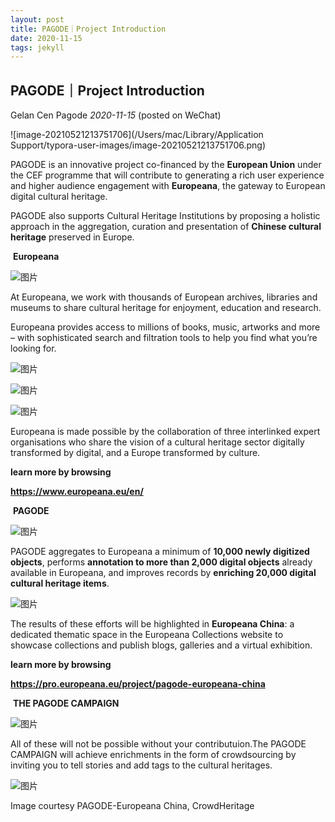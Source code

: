 ```yaml
---
layout: post
title: PAGODE｜Project Introduction
date: 2020-11-15 
tags: jekyll    
---
```


## PAGODE｜Project Introduction

Gelan Cen Pagode *2020-11-15* (posted on WeChat)

![image-20210521213751706](/Users/mac/Library/Application Support/typora-user-images/image-20210521213751706.png)

PAGODE‌ ‌‌is‌ ‌an‌ ‌innovative‌ ‌project‌ ‌co-financed‌ ‌by‌ ‌the‌ **‌European‌ ‌Union**‌ ‌under‌ ‌the‌ ‌CEF‌ ‌programme‌ ‌that‌ ‌will‌ ‌contribute‌ ‌to‌ ‌generating‌ ‌a‌ ‌rich‌ ‌user‌ ‌experience‌ ‌and‌ ‌higher‌ ‌audience‌ ‌engagement‌ ‌with‌ **‌Europeana**,‌ ‌the‌ ‌gateway‌ ‌to‌ ‌European‌ ‌digital‌ ‌cultural‌ ‌heritage.‌ ‌

PAGODE‌ ‌also‌ ‌supports‌ ‌Cultural‌ ‌Heritage‌ ‌Institutions‌ ‌by‌ ‌proposing‌ ‌a‌ ‌holistic‌ ‌approach‌ ‌in‌ ‌the‌ ‌aggregation,‌ ‌curation‌ ‌and‌ ‌presentation‌ ‌of‌ ‌**Chinese‌ ‌cultural‌ ‌heritage‌** ‌preserved‌ ‌in‌ ‌Europe.



​                                                                      **Europeana**

![图片](https://mmbiz.qpic.cn/mmbiz_png/P2mNpaZXZM82Kvwg9wWG053vI3m8bwUbYy6vaAZePG9BMSicVYhC1gVVxVEpgbiahCVn9p2SBWGZD87ajtKYIz3g/640?wx_fmt=png&tp=webp&wxfrom=5&wx_lazy=1&wx_co=1)



At Europeana, we work with thousands of European archives, libraries and museums to share cultural heritage for enjoyment, education and research.

Europeana provides access to millions of books, music, artworks and more – with sophisticated search and filtration tools to help you find what you’re looking for.



![图片](https://mmbiz.qpic.cn/mmbiz_png/P2mNpaZXZM82Kvwg9wWG053vI3m8bwUbjcxktmrKLtBzO1nBXVaP2A6w0Xq9oCbhITTrdPh1B2CJekBe33Ho4g/640?wx_fmt=png&tp=webp&wxfrom=5&wx_lazy=1&wx_co=1)

![图片](https://mmbiz.qpic.cn/mmbiz_png/P2mNpaZXZM82Kvwg9wWG053vI3m8bwUbPHo7bR2KMIDuibuMdYYp6dtkBfGSFtQdde0Oz6R98yIgf8IkJ8xCrEA/640?wx_fmt=png&tp=webp&wxfrom=5&wx_lazy=1&wx_co=1)

![图片](https://mmbiz.qpic.cn/mmbiz_png/P2mNpaZXZM82Kvwg9wWG053vI3m8bwUbtQGHKTrkYcol5A1dnFZiadBz57ICMmhfjubSpibh3I0m6fHuibX0O3EsQ/640?wx_fmt=png&tp=webp&wxfrom=5&wx_lazy=1&wx_co=1)



Europeana is made possible by the collaboration of three interlinked expert organisations who share the vision of a cultural heritage sector digitally transformed by digital, and a Europe transformed by culture.

**learn more by browsing**

**https://www.europeana.eu/en/**



​                                                          **PAGODE**

![图片](https://mmbiz.qpic.cn/mmbiz_jpg/P2mNpaZXZM82Kvwg9wWG053vI3m8bwUbNjotFQ4H1TqHEBAv5QyPeiaVVpZkEq0nUxPqbo0qx9bYibke3Sgr80iag/640?wx_fmt=jpeg&tp=webp&wxfrom=5&wx_lazy=1&wx_co=1)



PAGODE aggregates to Europeana a minimum of **10,000 newly digitized objects**, performs **annotation to more than 2,000 digital objects** already available in Europeana, and improves records by **enriching 20,000 digital cultural heritage items**.



![图片](https://mmbiz.qpic.cn/mmbiz_png/P2mNpaZXZM82Kvwg9wWG053vI3m8bwUbT5gZQOewY58bYTM3LlpZXV1moomFoYLV4kpZ8Sianylj5U3UJCFib2cg/640?wx_fmt=png&tp=webp&wxfrom=5&wx_lazy=1&wx_co=1)



The results of these efforts will be highlighted in **Europeana China**: a dedicated thematic space in the Europeana Collections website to showcase collections and publish blogs, galleries and a virtual exhibition.

**learn more by browsing**

**https://pro.europeana.eu/project/pagode-europeana-china**



​                                             **THE PAGODE CAMPAIGN**

![图片](https://mmbiz.qpic.cn/mmbiz_jpg/P2mNpaZXZM82Kvwg9wWG053vI3m8bwUbW44f8KkXKyD7sYb9jVCLzdOZsl8sz7ia16QPdSsiajrUrDfFPY2ebmKQ/640?wx_fmt=jpeg&tp=webp&wxfrom=5&wx_lazy=1&wx_co=1)



All of these will not be possible without your contributuion.The PAGODE CAMPAIGN will achieve enrichments in the form of crowdsourcing by inviting you to tell stories and add tags to the cultural heritages.



![图片](https://mmbiz.qpic.cn/mmbiz_png/P2mNpaZXZM82Kvwg9wWG053vI3m8bwUbdqlktdSqUgjUa6lpc40YzSK26eqZ2DKLhq1Vm1QicBBuC9NEUZUcrcQ/640?wx_fmt=png&tp=webp&wxfrom=5&wx_lazy=1&wx_co=1)



Image courtesy PAGODE-Europeana China, CrowdHeritage